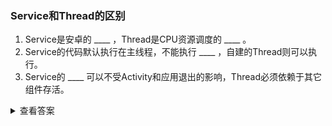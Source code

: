###  Service和Thread的区别
1. Service是安卓的 ____ ，Thread是CPU资源调度的 ____ 。
2. Service的代码默认执行在主线程，不能执行 ____ ，自建的Thread则可以执行。
3. Service的 ____ 可以不受Activity和应用退出的影响，Thread必须依赖于其它组件存活。

<details>
<summary>查看答案</summary>
<pre>
系统组件，最小单位，耗时操作，生命周期
</pre>
</details>